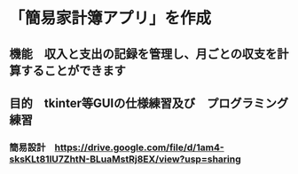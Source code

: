 # 「簡易家計簿アプリ」を作成
## 機能　収入と支出の記録を管理し、月ごとの収支を計算することができます
## 目的　tkinter等GUIの仕様練習及び　プログラミング練習
### 簡易設計　https://drive.google.com/file/d/1am4-sksKLt81lU7ZhtN-BLuaMstRj8EX/view?usp=sharing